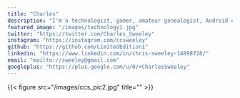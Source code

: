 ```yaml
---
title: "Charles"
description: "I'm a technologist, gamer, amateur genealogist, Android enthusiast, general gadget junkie, and so much more. INTJ with an edge!"
featured_image: "/images/technology1.jpg"
twitter: "https://twitter.com/Charles_Sweeley"
instagram: "https://instagram.com/ccsweeley"
github: "https://github.com/LimitedEdition1"
linkedin: "https://www.linkedin.com/in/chris-sweeley-14898728/"
email: "mailto://sweeley@gmail.com"
googleplus: "https://plus.google.com/u/0/+CharlesSweeley"
---
```


{{< figure src="/images/ccs_pic2.jpg" title="" >}}